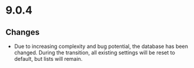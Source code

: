# 9.0.4

## Changes

- Due to increasing complexity and bug potential, the database has been changed.
  During the transition, all existing settings will be reset to default, but
  lists will remain.

